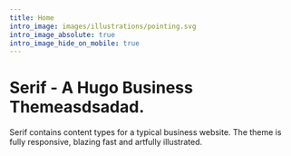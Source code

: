 ```yaml
---
title: Home
intro_image: images/illustrations/pointing.svg
intro_image_absolute: true
intro_image_hide_on_mobile: true
---
```

# Serif - A Hugo Business Themeasdsadad.

Serif contains content types for a typical business website. The theme is fully responsive, blazing fast and artfully illustrated.
